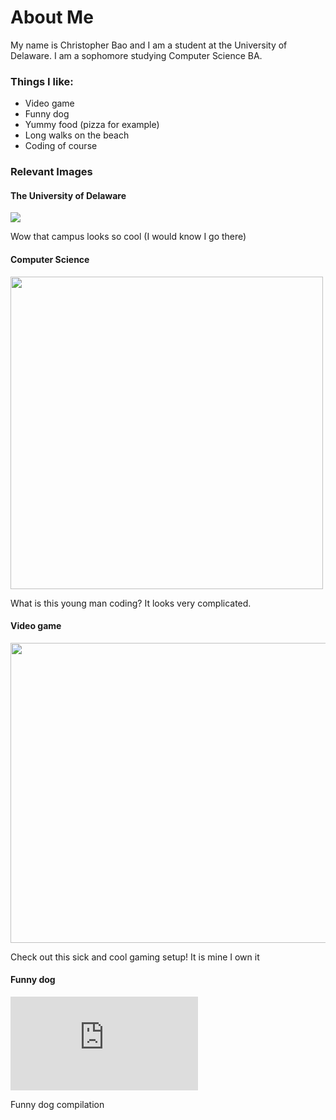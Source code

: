 <html>
  <h1>About Me</h1>
  <body>
    <p>My name is Christopher Bao and I am a student at the University of Delaware. I am a sophomore studying Computer Science BA.</p>
    <h3>Things I like:</h3>
      <ul>
        <li>Video game</li>
        <li>Funny dog</li>
        <li>Yummy food (pizza for example)</li>
        <li>Long walks on the beach</li>
        <li>Coding of course</li>
      </ul>
    <h3>Relevant Images</h3>
    <h4>The University of Delaware</h4>
    <img src="https://marvel-b1-cdn.bc0a.com/f00000000164722/www.udel.edu/content/udel/en/academics/colleges/grad/prospective-students/why-ud/_jcr_content/par_udel/columngenerator_788838291/par_1/image.img.jpg/1603818658683.jpg">
    <p>Wow that campus looks so cool (I would know I go there)</p>
    <h4>Computer Science</h4>
    <img src="https://images.ctfassets.net/2htm8llflwdx/1LEJIT9KGRC4nwTJ5vuS6H/1b70f0c0e68e42db55bdd306d44c27f0/Shorelight_Computer_Science.jpg" width=500 height=500>
    <p>What is this young man coding? It looks very complicated.</p>
    <h4>Video game</h4>
    <img src="https://i.ytimg.com/vi/pFnYSEUXdQo/maxresdefault.jpg" width=852 height=480>
    <p>Check out this sick and cool gaming setup! It is mine I own it</p>
    <h4>Funny dog</h4>
    <iframe src="https://www.youtube.com/embed/1HygThMLzGs" title="YouTube video player" frameborder="0" allow="accelerometer; autoplay; clipboard-write; encrypted-media; gyroscope; picture-in-picture" allowfullscreen></iframe>
    <p>Funny dog compilation</p>
  </body> 
